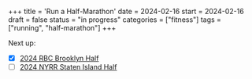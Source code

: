 +++
title = 'Run a Half-Marathon'
date = 2024-02-16
start = 2024-02-16
draft = false
status = "in progress"
categories = ["fitness"]
tags = ["running", "half-marathon"]
+++

Next up:
- [x] [2024 RBC Brooklyn Half](https://www.nyrr.org/races/2024rbcbrooklynhalf)
- [ ] [2024 NYRR Staten Island Half](https://www.nyrr.org/races/nyrrstatenislandhalf)